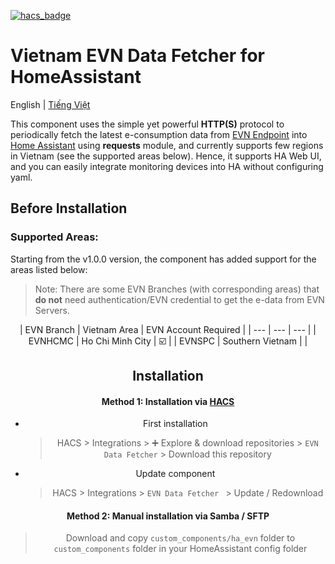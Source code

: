 [![hacs_badge](https://img.shields.io/badge/HACS-Default-41BDF5.svg?style=for-the-badge)](https://github.com/hacs/integration)

# Vietnam EVN Data Fetcher for HomeAssistant

English | [Tiếng Việt](https://github.com/al-one/hass-xiaomi-miot/blob/master/README_zh.md)

This component uses the simple yet powerful **HTTP(S)** protocol to periodically fetch the latest e-consumption data from [EVN Endpoint](https://www.evn.com.vn) into [Home Assistant](https://www.home-assistant.io) using **requests** module, and currently supports few regions in Vietnam (see the supported areas below). Hence, it supports HA Web UI, and you can easily integrate monitoring devices into HA without configuring yaml.

## Before Installation
### Supported Areas:
Starting from the v1.0.0 version, the component has added support for the areas listed below:
> Note: There are some EVN Branches (with corresponding areas) that **do not** need authentication/EVN credential to get the e-data from EVN Servers.

<div align="center">
| EVN Branch | Vietnam Area | EVN Account Required |
| --- | --- | --- |
| EVNHCMC | Ho Chi Minh City | ☑️ |
| EVNSPC | Southern Vietnam |   |

## Installation
#### Method 1: Installation via [HACS](https://hacs.xyz)
- First installation
    > HACS > Integrations > ➕ Explore & download repositories  > `EVN Data Fetcher` > Download this repository
- Update component
    > HACS > Integrations > `EVN Data Fetcher ` > Update / Redownload

#### Method 2: Manual installation via Samba / SFTP
> Download and copy `custom_components/ha_evn` folder to `custom_components` folder in your HomeAssistant config folder

